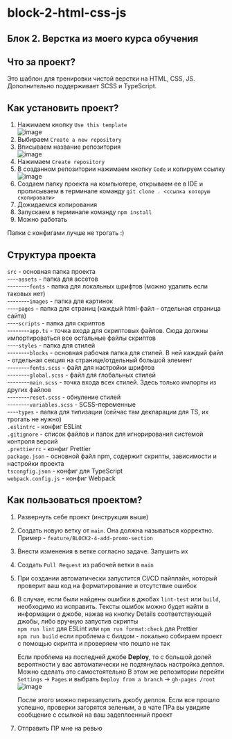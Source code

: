# block-2-html-css-js

## Блок 2. Верстка из моего курса обучения

## Что за проект?

Это шаблон для тренировки чистой верстки на HTML, CSS, JS. Дополнительно поддерживает SCSS и TypeScript.

## Как установить проект?

1. Нажимаем кнопку `Use this template`  
   ![image](https://github.com/user-attachments/assets/ce619ce2-833c-4fbb-9513-a33063abda02)
2. Выбираем `Create a new repository`
3. Вписываем название репозитория  
   ![image](https://github.com/user-attachments/assets/5b73d2f6-be4d-4fe3-a856-70586d6f4bb3)
4. Нажимаем `Create repository`
5. В созданном репозитории нажимаем кнопку `Code` и копируем ссылку  
   ![image](https://github.com/user-attachments/assets/eca31d67-8857-41f5-9071-a4c26e921ac6)
6. Создаем папку проекта на компьютере, открываем ее в IDE и прописываем в терминале команду `git clone . <ссылка которую скопировали>`
7. Дожидаемся копирования
8. Запускаем в терминале команду `npm install`
9. Можно работать

Папки с конфигами лучше не трогать :)

## Структура проекта

`src` - основная папка проекта  
----`assets` - папка для ассетов  
--------`fonts` - папка для локальных шрифтов (можно удалить если таковых нет)  
--------`images` - папка для картинок  
----`pages` - папка для страниц (каждый html-файл - отдельная страница сайта)  
----`scripts` - папка для скриптов  
--------`app.ts` - точка входа для скриптовых файлов. Сюда должны импортироваться все остальные файлы скриптов  
----`styles` - папка для стилей  
--------`blocks` - основная рабочая папка для стилей. В ней каждый файл - отдельная секция на странице/отдельный большой элемент  
--------`fonts.scss` - файл для настройки шрифтов  
--------`global.scss` - файл для глобальных стилей  
--------`main.scss` - точка входа всех стилей. Здесь только импорты из других файлов  
--------`reset.scss` - обнуление стилей  
--------`variables.scss` - SCSS-переменные  
----`types` - папка для типизации (сейчас там декларации для TS, их трогать не нужно)  
`.eslintrc` - конфиг ESLint  
`.gitignore` - список файлов и папок для игнорирования системой контроля версий  
`.prettierrc` - конфиг Prettier  
`package.json` - основной файл npm, содержит скрипты, зависимости и настройки проекта  
`tscongfig.json` - конфиг для TypeScript  
`webpack.config.js` - конфиг Webpack

## Как пользоваться проектом?

1. Развернуть себе проект (инструкция выше)
2. Создать новую ветку от `main`. Она должна называться корректно. Пример - `feature/BLOCK2-4-add-promo-section`
3. Внести изменения в ветке согласно задаче. Запушить их
4. Создать `Pull Request` из рабочей ветки в `main`
5. При создании автоматически запустится CI/CD пайплайн, который проверит ваш код на форматирование и отсутствие ошибок
6. В случае, если были найдены ошибки в джобах `lint-test` или `build`, необходимо из исправить.
   Тексты ошибок можно будет найти в информации о джобе, нажав на кнопку Details соответствующей джобы, либо вручную запустив скрипты  
   `npm run lint` для ESLint или `npm run format:check` для Prettier  
   `npm run build` eсли проблема с билдом - локально собираем проект с помощью скрипта и проверяем что пошло не так

   Если проблема на последней джобе **Deploy**, то с большой долей вероятности у вас автоматически не подтянулась настройка деплоя. Можно сделать это самостоятельно
   В этом же репозитории перейти `Settings` -> `Pages` и выбрать `Deploy from a branch` -> `gh-pages /root`
   ![image](https://github.com/user-attachments/assets/a60222c2-c237-4da1-b030-f7573785b88b)

   После этого можно перезапустить джобу деплоя. Если все прошло успешно, проверки загорятся зеленым, а в чате ПРа вы увидите сообщение с ссылкой на ваш задеплоенный проект

7. Отправить ПР мне на ревью
